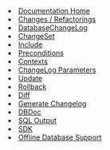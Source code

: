 <li><a href="{{pageRoot}}/documentation/index.html"><span>Documentation Home</span></a></li>
<li><a href="{{pageRoot}}/documentation/changes/index.html"><span>Changes / Refactorings</span></a></li>
<li><a href="{{pageRoot}}/documentation/databasechangelog.html"><span>DatabaseChangeLog</span></a></li>
<li><a href="{{pageRoot}}/documentation/changeset.html"><span>ChangeSet</span></a></li>
<li><a href="{{pageRoot}}/documentation/include.html"><span>Include</span></a></li>
<li><a href="{{pageRoot}}/documentation/preconditions.html"><span>Preconditions</span></a></li>
<li><a href="{{pageRoot}}/documentation/contexts.html"><span>Contexts</span></a></li>
<li><a href="{{pageRoot}}/documentation/changelog_parameters.html"><span>ChangeLog Parameters</span></a></li>
<li><a href="{{pageRoot}}/documentation/update.html"><span>Update</span></a></li>
<li><a href="{{pageRoot}}/documentation/rollback.html"><span>Rollback</span></a></li>
<li><a href="{{pageRoot}}/documentation/diff.html"><span>Diff</span></a></li>
<li><a href="{{pageRoot}}/documentation/generating_changelogs.html"><span>Generate Changelog</span></a></li>
<li><a href="{{pageRoot}}/documentation/dbdoc.html"><span>DBDoc</span></a></li>
<li><a href="{{pageRoot}}/documentation/sql_output.html"><span>SQL Output</span></a></li>
<li><a href="{{pageRoot}}/documentation/sdk/index.html"><span>SDK</span></a></li>
<li><a href="{{pageRoot}}/documentation/offline.html"><span>Offline Database Support</span></a></li>
